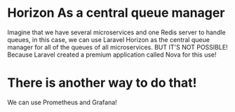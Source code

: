 # Horizon As a central queue manager

Imagine that we have several microservices and one Redis server to handle queues, in this case, we can use Laravel Horizon as the central queue manager for all of the queues of all microservices.
BUT IT'S NOT POSSIBLE! Because Laravel created a premium application called Nova for this use! 

# There is another way to do that!
We can use Prometheus and Grafana!



